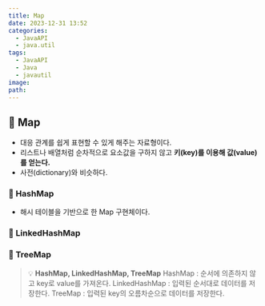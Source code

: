 ```yaml
---
title: Map
date: 2023-12-31 13:52
categories:
  - JavaAPI
  - java.util
tags:
  - JavaAPI
  - Java
  - javautil
image: 
path:
---
```



## 🌈 Map
+ 대응 관계를 쉽게 표현할 수 있게 해주는 자료형이다.
+ 리스트나 배열처럼 순차적으로 요소값을 구하지 않고 **키(key)를 이용해 값(value)를 얻는다.**
+ 사전(dictionary)와 비슷하다.

### 📌 HashMap
+ 해시 테이블을 기반으로 한 Map 구현체이다.
### 📌 LinkedHashMap

### 📌 TreeMap

> 💡 **HashMap, LinkedHashMap, TreeMap**
HashMap : 순서에 의존하지 않고 key로 value를 가져온다.
LinkedHashMap : 입력된 순서대로 데이터를 저장한다.
TreeMap : 입력된 key의 오름차순으로 데이터를 저장한다.